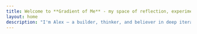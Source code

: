 ```yaml
---
title: Welcome to **Gradient of Me** - my space of reflection, experimentation, and forward motion.
layout: home
description: "I'm Alex — a builder, thinker, and believer in deep iterative improvement. Welcome to my space of reflection, experimentation, and forward motion."
---
```


